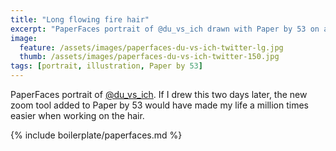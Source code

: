 ```yaml
---
title: "Long flowing fire hair"
excerpt: "PaperFaces portrait of @du_vs_ich drawn with Paper by 53 on an iPad."
image: 
  feature: /assets/images/paperfaces-du-vs-ich-twitter-lg.jpg
  thumb: /assets/images/paperfaces-du-vs-ich-twitter-150.jpg
tags: [portrait, illustration, Paper by 53]
---
```


PaperFaces portrait of [@du_vs_ich](http://twitter.com/du_vs_ich). If I drew this two days later, the new zoom tool added to Paper by 53 would have made my life a million times easier when working on the hair.

{% include boilerplate/paperfaces.md %}